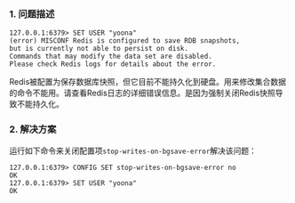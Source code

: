 ### 1. 问题描述

```
127.0.0.1:6379> SET USER "yoona"
(error) MISCONF Redis is configured to save RDB snapshots,
but is currently not able to persist on disk.
Commands that may modify the data set are disabled.
Please check Redis logs for details about the error.
```
Redis被配置为保存数据库快照，但它目前不能持久化到硬盘。用来修改集合数据的命令不能用。请查看Redis日志的详细错误信息。是因为强制关闭Redis快照导致不能持久化。

### 2. 解决方案

运行如下命令来关闭配置项`stop-writes-on-bgsave-error`解决该问题：
```
127.0.0.1:6379> CONFIG SET stop-writes-on-bgsave-error no
OK
127.0.0.1:6379> SET USER "yoona"
OK
```
